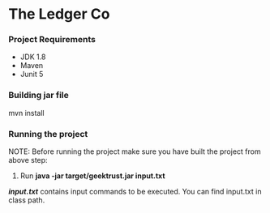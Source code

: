 # The Ledger Co

### Project Requirements

* JDK 1.8
* Maven
* Junit 5

### Building jar file
mvn install

### Running the project 
NOTE: Before running the project make sure you have built the project from above step:

1) Run **java -jar target/geektrust.jar input.txt**
 
  ***input.txt*** contains input commands to be executed. You can find input.txt in class path.
   
